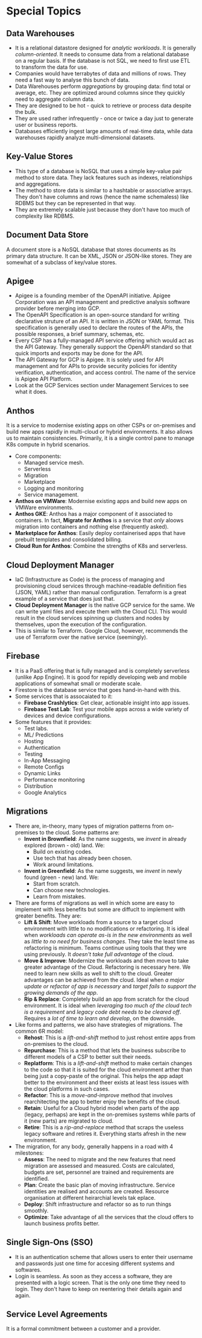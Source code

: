# Special Topics


## Data Warehouses

- It is a relational datastore designed for *analytic workloads*. It is generally *column-oriented*. It needs to consume data from a relational database on a regular basis. If the database is not SQL, we need to first use ETL to transform the data for use.
- Companies would have terrabytes of data and millions of rows. They need a fast way to analyse this bunch of data.
- Data Warehouses perform *aggregations* by grouping data: find total or average, etc. They are optimized around columns since they quickly need to aggregate column data.
- They are designed to be hot - quick to retrieve or process data despite the bulk.
- They are used rather infrequently - once or twice a day just to generate user or business reports.
- Databases efficiently ingest large amounts of real-time data, while data warehouses rapidly analyze multi-dimensional datasets.


## Key-Value Stores

- This type of a database is NoSQL that uses a simple key-value pair method to store data. They lack features such as indexes, relationships and aggregations.
- The method to store data is similar to a hashtable or associative arrays. They don't have columns and rows (hence the name schemaless) like RDBMS but they can be represented in that way.
- They are extremely scalable just because they don't have too much of complexity like RDBMS.


## Document Data Store

A document store is a NoSQL database that stores documents as its primary data structure. It can be XML, JSON or JSON-like stores. They are somewhat of a subclass of key/value stores.


## Apigee

- Apigee is a founding member of the OpenAPI initiative. Apigee Corporation was an API management and predictive analysis software provider before merging into GCP.
- The OpenAPI Specification is an open-source standard for writing declarative struture of an API. It is written in JSON or YAML format. This specification is generally used to declare the routes of the APIs, the possible responses, a brief summary, schemas, etc.
- Every CSP has a fully-managed API service offering which would act as the API Gateway. They generally support the OpenAPI standard so that quick imports and exports may be done for the API.
- The API Gateway for GCP is Apigee. It is solely used for API management and for APIs to provide security policies for identity verification, authentication, and access control. The name of the service is Apigee API Platform.
- Look at the GCP Services section under Management Services to see what it does.


## Anthos

It is a service to modernise existing apps on other CSPs or on-premises and build new apps rapidly in multi-cloud or hybrid environments. It also allows us to maintain consistencies. Primarily, it is a single control pane to manage K8s compute in hybrid scenarios.
- Core components:
    - Managed service mesh.
    - Serverless
    - Migration
    - Marketplace
    - Logging and monitoring
    - Service management.
- **Anthos on VMWare**: Modernise existing apps and build new apps on VMWare environments.
- **Anthos GKE**: Anthos has a major component of it associated to containers. In fact, **Migrate for Anthos** is a service that *only* aloows migration into containers and nothing else (frequently asked).
- **Marketplace for Anthos**: Easily deploy containerised apps that have prebuilt templates and consolidated billing.
- **Cloud Run for Anthos**: Combine the strengths of K8s and serverless.


## Cloud Deployment Manager

- IaC (Infrastructure as Code) is the process of managing and provisioning cloud services through machine-readable definition fies (JSON, YAML) rather than manual configuration. Terraform is a great example of a service that does just that.
- **Cloud Deployment Manager** is the native GCP service for the same. We can write yaml files and execute them with the Cloud CLI. This would result in the cloud services spinning up clusters and nodes by themselves, upon the execution of the configuration.
- This is similar to Terraform. Google Cloud, however, recommends the use of Terraform over the native service (seemingly). 


## Firebase

- It is a PaaS offering that is fully managed and is completely serverless (unlike App Engine). It is good for repidly developing web and mobile applications of somewhat small or moderate scale.
- Firestore is the database service that goes hand-in-hand with this.
- Some services that is assocaiated to it:
    - **Firebase Crashlytics**: Get clear, actionable insight into app issues.
    - **Firebase Test Lab**: Test your mobile apps across a wide variety of devices and device configurations.
- Some features that it provides:
    - Test labs.
    - ML/ Predictions
    - Hosting
    - Authentication
    - Testing
    - In-App Messaging
    - Remote Configs
    - Dynamic Links
    - Performance monitoring
    - Distribution
    - Google Analytics


## Migrations

- There are, in-theory, many types of migration patterns from on-premises to the cloud. Some patterns are:
    - **Invent in Brownfield**: As the name suggests, we *invent* in already explored (brown - old) land. We:
        - Build on existing codes.
        - Use tech that has already been chosen.
        - Work around limitations.
    - **Invent in Greenfield**: As the name suggests, we *invent* in newly found (green - new) land. We:
        - Start from scratch.
        - Can choose new technologies.
        - Learn from mistakes.
- There are forms of migrations as well in which some are easy to implement with less benefits but some are diffuclt to implement with greater benefits. They are:
    - **Lift & Shift**: Move workloads from a source to a target cloud environment with little to no modifications or refactoring. It is ideal when *workloads can operate as-is in the new environments* as well as *little to no need for business changes*. They take the least time as refactoring is minimum. Teams continue using tools that they wre using previously. It *doesn't take full advantage* of the cloud.
    - **Move & Improve**: Modernize the workloads and then move to take greater advantage of the Cloud. Refactoring is necessary here. We need to learn new skills as well to shift to the cloud. Greater advantages can be achieved from the cloud. Ideal when *a major update or refactor of app is necessary* and *target fails to support the growing demands of the app*.
    - **Rip & Replace**: Completely build an app from scratch for the cloud environment. It is ideal when *leveraging too much of the cloud tech is a requirement* and *legacy code debt needs to be cleared off*. Requires a *lot of time to learn and develop*, on the downside.
- Like forms and patterns, we also have strategies of migrations. The common 6R model:
    - **Rehost**: This is a *lift-and-shift* method to just rehost entire apps from on-premises to the cloud.
    - **Repurchase**: This is a method that lets the business subscribe to different models of a CSP to better suit their needs.
    - **Replatform**: This is a *lift-and-shift* method to make certain changes to the code so that it is suited for the cloud environment arther than being just a copy-paste of the original. This helps the app adapt better to the environment and theer exists at least less issues with the cloud platforms in such cases.
    - **Refactor**: This is a *move-and-improve* method that involves rearchitecting the app to better enjoy the benefits of the cloud.
    - **Retain**: Useful for a Cloud hybrid model when parts of the app (legacy, perhaps) are kept in the on-premises systems while parts of it (new parts) are migrated to cloud.
    - **Retire**: This is a *rip-and-replace* method that scraps the useless legacy software and retires it. Everything starts afresh in the new environment.
- The migration, for any body, generally happens in a road with 4 milestones:
    - **Assess**: The need to migrate and the new features that need migration are assessed and measured. Costs are calculated, budgets are set, personnel are trained and requirements are identified.
    - **Plan**: Create the basic plan of moving infrastructure. Service identities are realised and accounts are created. Resource organisation at different heirarchial levels tak eplace.
    - **Deploy**: Shift infrastructure and refactor so as to run things smoothly.
    - **Optimize**: Take advantage of all the services that the cloud offers to launch business profits better.


## Single Sign-Ons (SSO)

- It is an authentication scheme that allows users to enter their username and passwords just one time for accesing different systems and softwares.
- Login is seamless. As soon as they access a software, they are presented with a logic screen. That is the only one time they need to login. They don't have to keep on reentering their details again and again.


## Service Level Agreements

It is a formal commitment between a customer and a provider. 